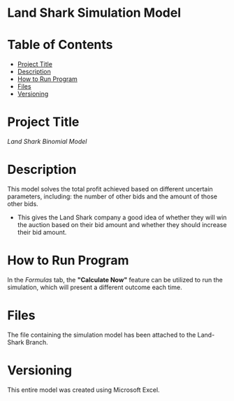 # Land Shark Simulation Model
# Table of Contents
- [Project Title](README.md)
- [Description](README.md)
- [How to Run Program](README.md)
- [Files](README.md)
- [Versioning](README.md)
# Project Title
*Land Shark Binomial Model*
# Description
This model solves the total profit achieved based on different uncertain parameters, including: the number of other bids and the amount of those other bids.
- This gives the Land Shark company a good idea of whether they will win the auction based on their bid amount and whether they should increase their bid amount.
# How to Run Program
In the *Formulas* tab, the **"Calculate Now"** feature can be utilized to run the simulation, which will present a different outcome each time.
# Files
The file containing the simulation model has been attached to the Land-Shark Branch.
# Versioning
This entire model was created using Microsoft Excel.

